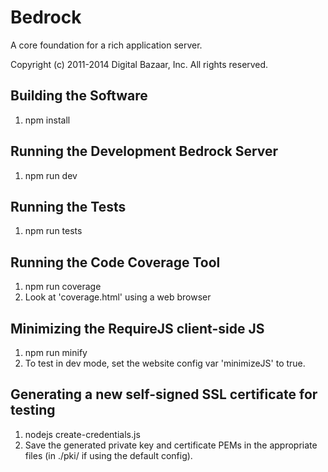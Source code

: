 Bedrock
=======

A core foundation for a rich application server.

Copyright (c) 2011-2014 Digital Bazaar, Inc. All rights reserved.

Building the Software
---------------------

1. npm install

Running the Development Bedrock Server
--------------------------------------

1. npm run dev

Running the Tests
-----------------

1. npm run tests

Running the Code Coverage Tool
------------------------------

1. npm run coverage
2. Look at 'coverage.html' using a web browser

Minimizing the RequireJS client-side JS
---------------------------------------

1. npm run minify
2. To test in dev mode, set the website config var 'minimizeJS' to true.

Generating a new self-signed SSL certificate for testing
--------------------------------------------------------

1. nodejs create-credentials.js
2. Save the generated private key and certificate PEMs in the
   appropriate files (in ./pki/ if using the default config).
